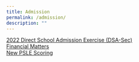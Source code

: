 ```yaml
---
title: Admission
permalink: /admission/
description: ""
---
```

[2022 Direct School Admission Exercise (DSA-Sec)](/admission/2022-direct-school-admission-exercise-dsa-sec)  
[Financial Matters](/admission/financial-matters)  
[New PSLE Scoring](/admission/new-psle-scoring)